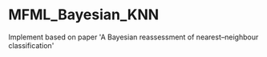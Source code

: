 # MFML_Bayesian_KNN
Implement based on  paper 'A Bayesian reassessment of nearest–neighbour classification'
